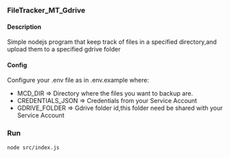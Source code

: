 ### FileTracker_MT_Gdrive

#### Description
  Simple nodejs program that keep track of files in a specified directory,and upload them to a specified gdrive folder
#### Config
Configure your .env file as in .env.example
where:
 * MCD_DIR => Directory where the files you want to backup are.
 * CREDENTIALS_JSON => Credentials from your Service Account
 * GDRIVE_FOLDER => Gdrive folder id,this folder need be shared with your Service Account 
### Run
    node src/index.js

